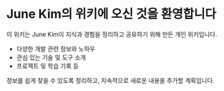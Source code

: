 # June Kim의 위키에 오신 것을 환영합니다

이 위키는 June Kim이 지식과 경험을 정리하고 공유하기 위해 만든 개인 위키입니다.

- 다양한 개발 관련 정보와 노하우
- 관심 있는 기술 및 도구 소개
- 프로젝트 및 학습 기록 등

정보를 쉽게 찾을 수 있도록 정리하고, 지속적으로 새로운 내용을 추가할 계획입니다.
